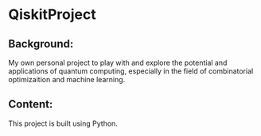 # QiskitProject
## Background:
My own personal project to play with and explore the potential and applications of quantum computing, especially in the field of combinatorial optimizaition and machine learning.
## Content:
This project is built using Python. 
